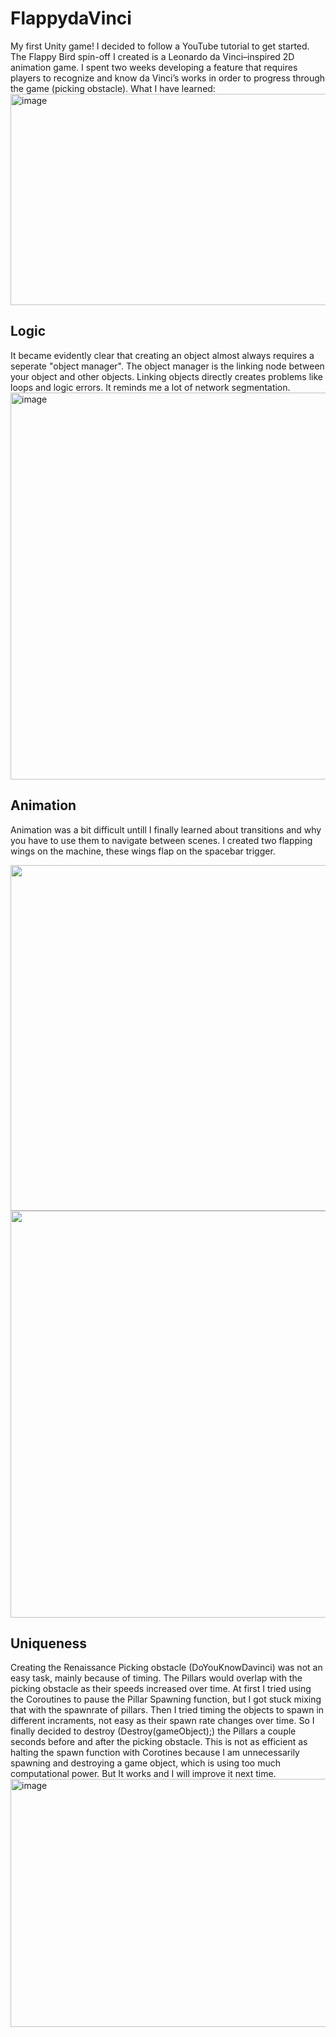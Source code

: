 # FlappydaVinci
My first Unity game! I decided to follow a YouTube tutorial to get started. The Flappy Bird spin-off I created is a Leonardo da Vinci–inspired 2D animation game. I spent two weeks developing a feature that requires players to recognize and know da Vinci’s works in order to progress through the game (picking obstacle). What I have learned:
<img width="601" height="338" alt="image" src="https://github.com/user-attachments/assets/3129939d-2462-448a-bc9f-d28136e84ebe" />


## Logic 
It became evidently clear that creating an object almost always requires a seperate "object manager". The object manager is the linking node between your object and other objects. Linking objects directly creates problems like loops and logic errors. It reminds me a lot of network segmentation.
<img width="1182" height="619" alt="image" src="https://github.com/user-attachments/assets/7d859183-fd09-4c12-81ba-a388b4f24347" />

## Animation
Animation was a bit difficult untill I finally learned about transitions and why you have to use them to navigate between scenes. I created two flapping wings on the machine, these wings flap on the spacebar trigger.
<p align="center">
<img width="1124" height="553" alt="image" src="https://github.com/user-attachments/assets/99cd221b-ac18-4f07-a9bb-e797981a5848" />
<img width="1278" height="651" alt="image" src="https://github.com/user-attachments/assets/90063617-0ba0-437f-9c3e-1e88ff278b1f" />
</p>

## Uniqueness
Creating the Renaissance Picking obstacle (DoYouKnowDavinci) was not an easy task, mainly because of timing. The Pillars would overlap with the picking obstacle as their speeds increased over time. At first I tried using the Coroutines to pause the Pillar Spawning function, but I got stuck mixing that with the spawnrate of pillars. Then I tried timing the objects to spawn in different incraments, not easy as their spawn rate changes over time. So I finally decided to destroy (Destroy(gameObject);) the Pillars a couple seconds before and after the picking obstacle. This is not as efficient as halting the spawn function with Corotines because I am unnecessarily spawning and destroying a game object, which is using too much computational power. But It works and I will improve it next time.
<img width="655" height="397" alt="image" src="https://github.com/user-attachments/assets/0f2600db-c80f-475a-96db-89c9f825cda7" />

